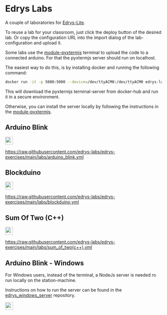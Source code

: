 # Edrys Labs
A couple of laboratories for [Edrys-Lite](https://edrys-labs.github.io).

To reuse a lab for your classroom, just click the deploy button of the desired lab. Or copy the configuration URL into the import dialog of the lab-configuration and upload it.  

Some labs use the [module-pyxtermjs](https://github.com/edrys-labs/module-pyxtermjs) terminal to upload the code to a connected arduino. For that the pyxtermjs server should run on localhost. 

The easiest way to do this, is by installing docker and running the following command:

```bash
docker run -it -p 5000:5000 --device=/dev/ttyACM0:/dev/ttyACM0 edrys-labs/pyxterm-server:latest
```
This will download the pyxtermjs terminal-server from docker-hub and run it in a secure environment.

Otherwise, you can install the server locally by following the instructions in the [module-pyxtermjs](https://github.com/edrys-labs/module-pyxtermjs).

## Arduino Blink

[<img src="https://img.shields.io/badge/%F0%9F%9A%80%20-%20Deploy%20Lab%20-%20light?style=plastic" height="25" />](https://edrys-labs.github.io/?/deploy/https://raw.githubusercontent.com/edrys-labs/edrys-exercises/main/labs/arduino_blink.yml)

https://raw.githubusercontent.com/edrys-labs/edrys-exercises/main/labs/arduino_blink.yml

## Blockduino 

[<img src="https://img.shields.io/badge/%F0%9F%9A%80%20-%20Deploy%20Lab%20-%20light?style=plastic" height="25" />](https://edrys-labs.github.io/?/deploy/https://raw.githubusercontent.com/edrys-labs/edrys-exercises/main/labs/blockduino.yml)

https://raw.githubusercontent.com/edrys-labs/edrys-exercises/main/labs/blockduino.yml

## Sum Of Two (C++)

[<img src="https://img.shields.io/badge/%F0%9F%9A%80%20-%20Deploy%20Lab%20-%20light?style=plastic" height="25" />](https://edrys-labs.github.io/?/deploy/https://raw.githubusercontent.com/edrys-labs/edrys-exercises/main/labs/sum_of_two(c++).yml)

https://raw.githubusercontent.com/edrys-labs/edrys-exercises/main/labs/sum_of_two(c++).yml


## Arduino Blink - Windows

For Windows users, instead of the terminal, a NodeJs server is needed ro run locally on the station-machine.

Instructions on how to run the server can be found in the [edrys_windows_server](https://github.com/jh-488/edrys_server) repository.

[<img src="https://img.shields.io/badge/%F0%9F%9A%80%20-%20Deploy%20Lab%20-%20light?style=plastic" height="25" />](https://edrys-labs.github.io/?/deploy/https://raw.githubusercontent.com/edrys-labs/edrys-exercises/main/labs/blink_windows.yml)